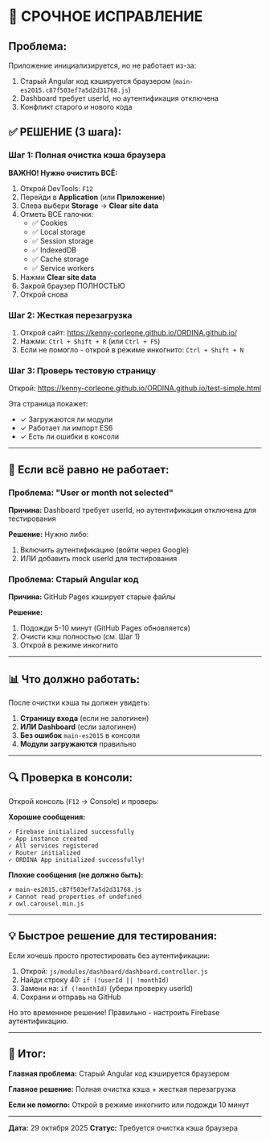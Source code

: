 # 🔧 СРОЧНОЕ ИСПРАВЛЕНИЕ

## Проблема:
Приложение инициализируется, но не работает из-за:
1. Старый Angular код кэшируется браузером (`main-es2015.c87f503ef7a5d2d31768.js`)
2. Dashboard требует userId, но аутентификация отключена
3. Конфликт старого и нового кода

## ✅ РЕШЕНИЕ (3 шага):

### Шаг 1: Полная очистка кэша браузера

**ВАЖНО! Нужно очистить ВСЁ:**

1. Открой DevTools: `F12`
2. Перейди в **Application** (или **Приложение**)
3. Слева выбери **Storage** → **Clear site data**
4. Отметь ВСЕ галочки:
   - ✅ Cookies
   - ✅ Local storage
   - ✅ Session storage
   - ✅ IndexedDB
   - ✅ Cache storage
   - ✅ Service workers
5. Нажми **Clear site data**
6. Закрой браузер ПОЛНОСТЬЮ
7. Открой снова

### Шаг 2: Жесткая перезагрузка

1. Открой сайт: https://kenny-corleone.github.io/ORDINA.github.io/
2. Нажми: `Ctrl + Shift + R` (или `Ctrl + F5`)
3. Если не помогло - открой в режиме инкогнито: `Ctrl + Shift + N`

### Шаг 3: Проверь тестовую страницу

Открой: https://kenny-corleone.github.io/ORDINA.github.io/test-simple.html

Эта страница покажет:
- ✓ Загружаются ли модули
- ✓ Работает ли импорт ES6
- ✓ Есть ли ошибки в консоли

---

## 🐛 Если всё равно не работает:

### Проблема: "User or month not selected"

**Причина:** Dashboard требует userId, но аутентификация отключена для тестирования

**Решение:** Нужно либо:
1. Включить аутентификацию (войти через Google)
2. ИЛИ добавить mock userId для тестирования

### Проблема: Старый Angular код

**Причина:** GitHub Pages кэширует старые файлы

**Решение:**
1. Подожди 5-10 минут (GitHub Pages обновляется)
2. Очисти кэш полностью (см. Шаг 1)
3. Открой в режиме инкогнито

---

## 📊 Что должно работать:

После очистки кэша ты должен увидеть:

1. **Страницу входа** (если не залогинен)
2. **ИЛИ Dashboard** (если залогинен)
3. **Без ошибок** `main-es2015` в консоли
4. **Модули загружаются** правильно

---

## 🔍 Проверка в консоли:

Открой консоль (`F12` → Console) и проверь:

**Хорошие сообщения:**
```
✓ Firebase initialized successfully
✓ App instance created
✓ All services registered
✓ Router initialized
✓ ORDINA App initialized successfully!
```

**Плохие сообщения (не должно быть):**
```
✗ main-es2015.c87f503ef7a5d2d31768.js
✗ Cannot read properties of undefined
✗ owl.carousel.min.js
```

---

## 💡 Быстрое решение для тестирования:

Если хочешь просто протестировать без аутентификации:

1. Открой: `js/modules/dashboard/dashboard.controller.js`
2. Найди строку 40: `if (!userId || !monthId)`
3. Замени на: `if (!monthId)` (убери проверку userId)
4. Сохрани и отправь на GitHub

Но это временное решение! Правильно - настроить Firebase аутентификацию.

---

## 🎯 Итог:

**Главная проблема:** Старый Angular код кэшируется браузером

**Главное решение:** Полная очистка кэша + жесткая перезагрузка

**Если не помогло:** Открой в режиме инкогнито или подожди 10 минут

---

**Дата:** 29 октября 2025
**Статус:** Требуется очистка кэша браузера
